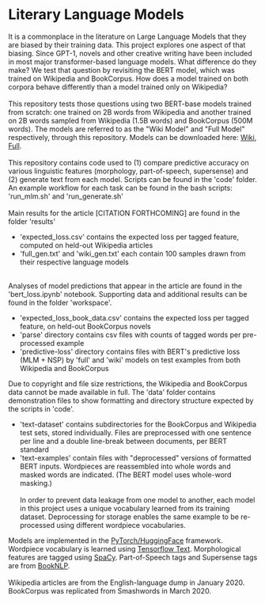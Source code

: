 # Literary Language Models
It is a commonplace in the literature on Large Language Models that they are biased by their training data. This project explores one aspect of that biasing. Since GPT-1, novels and other creative writing have been included in most major transformer-based language models. What difference do they make? We test that question by revisiting the BERT model, which was trained on Wikipedia and BookCorpus. How does a model trained on both corpora behave differently than a model trained only on Wikipedia?<br><br>
This repository tests those questions using two BERT-base models trained from scratch: one trained on 2B words from Wikipedia and another trained on 2B words sampled from Wikipedia (1.5B words) and BookCorpus (500M words). The models are referred to as the "Wiki Model" and "Full Model" respectively, through this repository. Models can be downloaded here: [Wiki](https://drive.google.com/file/d/1-iF6J4xvj_zprM1Tl6iVQ7EKYEAHMYsU/), [Full](https://drive.google.com/file/d/1ldOqb8qE-JOs_mai_BWqrmoYV7HmW1St/).<br><br>
This repository contains code used to (1) compare predictive accuracy on various linguistic features (morphology, part-of-speech, supersense) and (2) generate text from each model. Scripts can be found in the 'code' folder. An example workflow for each task can be found in the bash scripts: 'run_mlm.sh' and 'run_generate.sh'<br><br>
Main results for the article [CITATION FORTHCOMING] are found in the folder 'results'
- 'expected_loss.csv' contains the expected loss per tagged feature, computed on held-out Wikipedia articles
- 'full_gen.txt' and 'wiki_gen.txt' each contain 100 samples drawn from their respective language models<br><br>
<!-- end of the list -->
Analyses of model predictions that appear in the article are found in the 'bert_loss.ipynb' notebook.
Supporting data and additional results can be found in the folder 'workspace'.
- 'expected_loss_book_data.csv' contains the expected loss per tagged feature, on held-out BookCorpus novels
- 'parse' directory contains csv files with counts of tagged words per pre-processed example
- 'predictive-loss' directory contains files with BERT's predictive loss (MLM + NSP) by  'full' and 'wiki' models on test examples from both Wikipedia and BookCorpus
<!-- end of the list -->
Due to copyright and file size restrictions, the Wikipedia and BookCorpus data cannot be made available in full. The 'data' folder contains demonstration files to show formatting and directory structure expected by the scripts in 'code'.
- 'text-dataset' contains subdirectories for the BookCorpus and Wikipedia test sets, stored individually. Files are preprocessed with one sentence per line and a double line-break between documents, per BERT standard
- 'text-examples' contain files with "deprocessed" versions of formatted BERT inputs. Wordpieces are reassembled into whole words and masked words are indicated. (The BERT model uses whole-word masking.)<br><br>
In order to prevent data leakage from one model to another, each model in this project uses a unique vocabulary learned from its training dataset. Deprocessing for storage enables the same example to be re-processed using different wordpiece vocabularies. 
<!-- end of the list -->
Models are implemented in the [PyTorch/HuggingFace](https://github.com/huggingface/transformers/tree/main) framework. Wordpiece vocabulary is learned using [Tensorflow Text](https://www.tensorflow.org/text). Morphological features are tagged using [SpaCy](https://spacy.io). Part-of-Speech tags and Supersense tags are from [BookNLP](https://github.com/booknlp/booknlp/tree/main).<br><br>
Wikipedia articles are from the English-language dump in January 2020. BookCorpus was replicated from Smashwords in March 2020.
